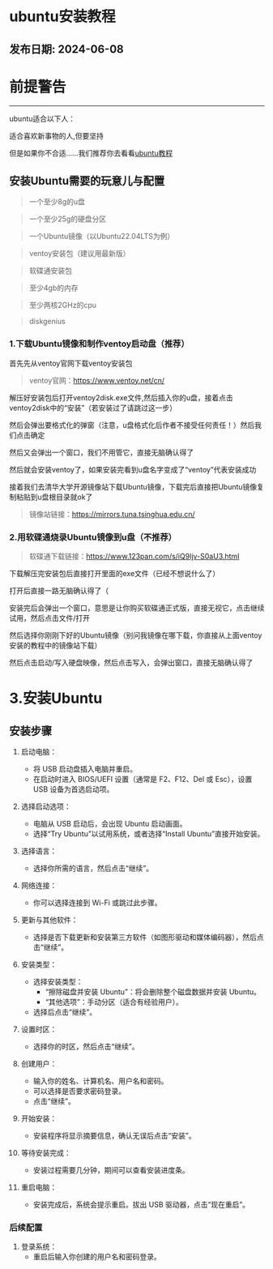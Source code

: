 # ubuntu安装教程
## 发布日期: 2024-06-08

# 前提警告
---------

ubuntu适合以下人：

适合喜欢新事物的人,但要坚持

但是如果你不合适......我们推荐你去看看[ubuntu教程](https://blog.csdn.net/weixin_42949808/article/details/110038095)

## 安装Ubuntu需要的玩意儿与配置

> 一个至少8g的u盘

> 一个至少25g的硬盘分区

> 一个Ubuntu镜像（以Ubuntu22.04LTS为例）

> ventoy安装包（建议用最新版）

> 软碟通安装包

> 至少4gb的内存

> 至少两核2GHz的cpu

> diskgenius

### 1.下载Ubuntu镜像和制作ventoy启动盘（推荐）

首先先从ventoy官网下载ventoy安装包 

> ventoy官网：https://www.ventoy.net/cn/

解压好安装包后打开ventoy2disk.exe文件,然后插入你的u盘，接着点击ventoy2disk中的“安装”（若安装过了请跳过这一步）

然后会弹出要格式化的弹窗（注意，u盘格式化后作者不接受任何责任！）然后我们点击确定

然后又会弹出一个窗口，我们不用管它，直接无脑确认得了

然后就会安装ventoy了，如果安装完看到u盘名字变成了“ventoy”代表安装成功

接着我们去清华大学开源镜像站下载Ubuntu镜像，下载完后直接把Ubuntu镜像复制粘贴到u盘根目录就ok了

> 镜像站链接：https://mirrors.tuna.tsinghua.edu.cn/

### 2.用软碟通烧录Ubuntu镜像到u盘（不推荐）

> 软碟通下载链接：https://www.123pan.com/s/iQ9Ijv-S0aU3.html

下载解压完安装包后直接打开里面的exe文件（已经不想说什么了）

打开后直接一路无脑确认得了（

安装完后会弹出一个窗口，意思是让你购买软碟通正式版，直接无视它，点击继续试用，然后点击文件/打开

然后选择你刚刚下好的Ubuntu镜像（别问我镜像在哪下载，你直接从上面ventoy安装的教程中的镜像站下载）

然后点击启动/写入硬盘映像，然后点击写入，会弹出窗口，直接无脑确认得了

# 3.安装Ubuntu

## 安装步骤

1. 启动电脑：
   - 将 USB 启动盘插入电脑并重启。
   - 在启动时进入 BIOS/UEFI 设置（通常是 F2、F12、Del 或 Esc），设置 USB 设备为首选启动项。

2. 选择启动选项：
   - 电脑从 USB 启动后，会出现 Ubuntu 启动画面。
   - 选择“Try Ubuntu”以试用系统，或者选择“Install Ubuntu”直接开始安装。

3. 选择语言：
   - 选择你所需的语言，然后点击“继续”。

4. 网络连接：
   - 你可以选择连接到 Wi-Fi 或跳过此步骤。

5. 更新与其他软件：
   - 选择是否下载更新和安装第三方软件（如图形驱动和媒体编码器），然后点击“继续”。

6. 安装类型：
   - 选择安装类型：
     - “擦除磁盘并安装 Ubuntu”：将会删除整个磁盘数据并安装 Ubuntu。
     - “其他选项”：手动分区（适合有经验用户）。
   - 选择后点击“继续”。

7. 设置时区：
   - 选择你的时区，然后点击“继续”。

8. 创建用户：
   - 输入你的姓名、计算机名、用户名和密码。
   - 可以选择是否要求密码登录。
   - 点击“继续”。

9. 开始安装：
   - 安装程序将显示摘要信息，确认无误后点击“安装”。

10. 等待安装完成：
    - 安装过程需要几分钟，期间可以查看安装进度条。

11. 重启电脑：
    - 安装完成后，系统会提示重启。拔出 USB 驱动器，点击“现在重启”。

### 后续配置

1. 登录系统：
   - 重启后输入你创建的用户名和密码登录。
